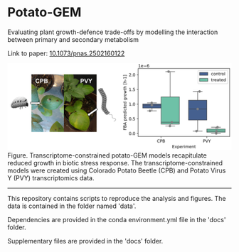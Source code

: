 # Potato-GEM
Evaluating plant growth-defence trade-offs by modelling the interaction between primary and secondary metabolism

Link to paper: [10.1073/pnas.2502160122](https://doi.org/10.1073/pnas.2502160122)

<img src=https://github.com/NIB-SI/Potato-GEM/blob/main/docs/Fig_5e.png alt="drawing" width="750"> 
Figure. Transcriptome-constrained potato-GEM models recapitulate reduced growth in biotic stress response. The transcriptome-constrained models were created using Colorado Potato Beetle (CPB) and Potato Virus Y (PVY) transcriptomics data.

---------------
This repository contains scripts to reproduce the analysis and figures. The data is contained in the folder named 'data'. 

Dependencies are provided in the conda environment.yml file in the 'docs' folder. 

Supplementary files are provided in the 'docs' folder.

